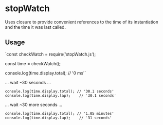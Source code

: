 # stopWatch
Uses closure to provide convenient references to the time of its instantiation and the time it was last called.

## Usage
`const checkWatch = require('stopWatch.js');

const time = checkWatch();

console.log(time.display.total); // '0 ms'`

... wait ~30 seconds ...

`console.log(time.display.total); // '30.1 seconds'
console.log(time.display.lap);    // '30.1 seconds'`

... wait ~30 more seconds ...

`console.log(time.display.total); // '1.05 minutes'
console.log(time.display.lap);    // '31 seconds'`
